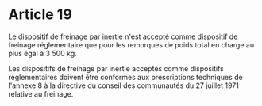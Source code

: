 # Article 19

Le dispositif de freinage par inertie n'est accepté comme dispositif de freinage réglementaire que pour les remorques de poids total en charge au plus égal à 3 500 kg.

Les dispositifs de freinage par inertie acceptés comme dispositifs réglementaires doivent être conformes aux prescriptions techniques de l'annexe 8 à la directive du conseil des communautés du 27 juillet 1971 relative au freinage.
